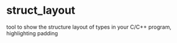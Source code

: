 struct_layout
=============

tool to show the structure layout of types in your C/C++ program, highlighting padding
